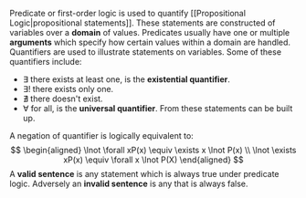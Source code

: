 Predicate or first-order logic is used to quantify [[Propositional Logic|propositional statements]]. These statements are constructed of variables over a **domain** of values. Predicates usually have one or multiple **arguments** which specify how certain values within a domain are handled. Quantifiers are used to illustrate statements on variables. Some of these quantifiers include:
- $\exists$ there exists at least one, is the **existential quantifier**.
- $\exists!$ there exists only one.
- $\nexists$ there doesn't exist.
- $\forall$ for all, is the **universal quantifier**.
From these statements can be built up.

A negation of quantifier is logically equivalent to:
$$
\begin{aligned}
\lnot \forall xP(x) \equiv \exists x \lnot P(x) \\
\lnot \exists xP(x) \equiv \forall x \lnot P(X)
\end{aligned}
$$
A **valid sentence** is any statement which is always true under predicate logic. Adversely an **invalid sentence** is any that is always false.
